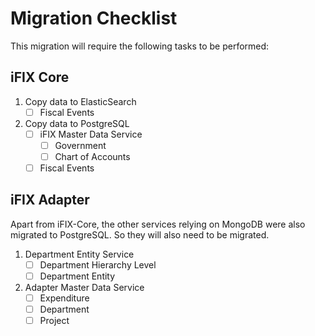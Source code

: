 # Migration Checklist

This migration will require the following tasks to be performed:

## iFIX Core

1. Copy data to ElasticSearch
   * [ ] Fiscal Events
2. Copy data to PostgreSQL
   * [ ] iFIX Master Data Service
     * [ ] Government
     * [ ] Chart of Accounts
   * [ ] Fiscal Events

## iFIX Adapter

Apart from iFIX-Core, the other services relying on MongoDB were also migrated to PostgreSQL. So they will also need to be migrated.

1. Department Entity Service
   * [ ] Department Hierarchy Level
   * [ ] Department Entity
2. Adapter Master Data Service
   * [ ] Expenditure
   * [ ] Department
   * [ ] Project
